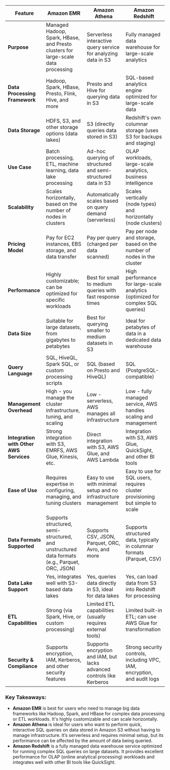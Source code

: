 

| Feature                         | **Amazon EMR**                                        | **Amazon Athena**                                  | **Amazon Redshift**                                 |
|----------------------------------|-------------------------------------------------------|---------------------------------------------------|-----------------------------------------------------|
| **Purpose**                      | Managed Hadoop, Spark, HBase, and Presto clusters for large-scale data processing | Serverless interactive query service for analyzing data in S3 | Fully managed data warehouse for large-scale analytics |
| **Data Processing Framework**    | Hadoop, Spark, HBase, Presto, Flink, Hive, and more | Presto and Hive for querying data in S3           | SQL-based analytics engine optimized for large-scale data |
| **Data Storage**                 | HDFS, S3, and other storage options (data lakes)      | S3 (directly queries data stored in S3)           | Redshift's own columnar storage (uses S3 for backups and staging) |
| **Use Case**                     | Batch processing, ETL, machine learning, data lake processing | Ad-hoc querying of structured and semi-structured data in S3 | OLAP workloads, large-scale analytics, business intelligence |
| **Scalability**                  | Scales horizontally, based on the number of nodes in clusters | Automatically scales based on query demand (serverless) | Scales vertically (node types) and horizontally (node clusters) |
| **Pricing Model**                | Pay for EC2 instances, EBS storage, and data transfer | Pay per query (charged per data scanned)          | Pay per node and storage, based on the number of nodes in the cluster |
| **Performance**                  | Highly customizable; can be optimized for specific workloads | Best for small to medium queries with fast response times | High performance for large-scale analytics (optimized for complex SQL queries) |
| **Data Size**                    | Suitable for large datasets, from gigabytes to petabytes | Best for querying smaller to medium datasets in S3 | Ideal for petabytes of data in a dedicated data warehouse |
| **Query Language**               | SQL, HiveQL, Spark SQL, or custom processing scripts  | SQL (based on Presto and HiveQL)                  | SQL (PostgreSQL-compatible)                        |
| **Management Overhead**          | High - you manage the cluster infrastructure, tuning, and scaling | Low - serverless, AWS manages all infrastructure | Low - fully managed service, AWS handles scaling and management |
| **Integration with Other AWS Services** | Strong integration with S3, EMRFS, AWS Glue, Kinesis, etc. | Direct integration with S3, AWS Glue, and AWS Lambda | Integration with S3, AWS Glue, QuickSight, and other BI tools |
| **Ease of Use**                  | Requires expertise in configuring, managing, and tuning clusters | Easy to use with minimal setup and no infrastructure management | Easy to use for SQL users, requires cluster provisioning but simple to scale |
| **Data Formats Supported**       | Supports structured, semi-structured, and unstructured data formats (e.g., Parquet, ORC, JSON) | Supports CSV, JSON, Parquet, ORC, Avro, and more | Supports structured data, typically in columnar formats (Parquet, CSV) |
| **Data Lake Support**            | Yes, integrates well with S3-based data lakes         | Yes, queries data directly in S3, ideal for data lakes | Yes, can load data from S3 into Redshift for processing |
| **ETL Capabilities**             | Strong (via Spark, Hive, or custom processing)        | Limited ETL capabilities (usually requires external tools) | Limited built-in ETL; can use AWS Glue for transformation |
| **Security & Compliance**        | Supports encryption, IAM, Kerberos, and other security features | Supports encryption and IAM, but lacks advanced controls like Kerberos | Strong security controls, including VPC, IAM, encryption, and audit logs |

### Key Takeaways:
- **Amazon EMR** is best for users who need to manage big data frameworks like Hadoop, Spark, and HBase for complex data processing or ETL workloads. It's highly customizable and can scale horizontally.
- **Amazon Athena** is ideal for users who want to perform quick, interactive SQL queries on data stored in Amazon S3 without having to manage infrastructure. It’s serverless and requires minimal setup, but its performance can be affected by the amount of data being queried.
- **Amazon Redshift** is a fully managed data warehouse service optimized for running complex SQL queries on large datasets. It provides excellent performance for OLAP (online analytical processing) workloads and integrates well with other BI tools like QuickSight.
